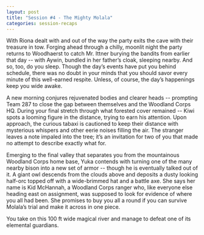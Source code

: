 ```yaml
---
layout: post
title: "Session #4 - The Mighty Molala"
categories: session-recaps
---
```

With Riona dealt with and out of the way the party exits the cave with their treasure in tow. Forging ahead through a chilly, moonlit night the party returns to Woodhaerst to catch Mr. Ittner burying the bandits from earlier that day -- with Aywin, bundled in her father’s cloak, sleeping nearby. And so, too, do you sleep. Though the day’s events have put you behind schedule, there was no doubt in your minds that you should savor every minute of this well-earned respite. Unless, of course, the day’s happenings keep you wide awake.

A new morning conjures rejuvenated bodies and clearer heads -- prompting Team 287 to close the gap between themselves and the Woodland Corps HQ. During your final stretch through what forested cover remained -- Kiwi spots a looming figure in the distance, trying to earn his attention. Upon approach, the curious tabaxi is cautioned to keep their distance with mysterious whispers and other eerie noises filling the air. The stranger leaves a note impaled into the tree; it’s an invitation for two of you that made no attempt to describe exactly what for. 

Emerging to the final valley that separates you from the mountainous Woodland Corps home base, Yuka contends with turning one of the many nearby bison into a new set of armor -- though he is eventually talked out of it. A giant owl descends from the clouds above and deposits a dusty looking half-orc topped off with a wide-brimmed hat and a battle axe. She says her name is Kid McHannah, a Woodland Corps ranger who, like everyone else heading east on assignment, was supposed to look for evidence of where you all had been. She promises to buy you all a round if you can survive Molala’s trial and make it across in one piece. 

You take on this 100 ft wide magical river and manage to defeat one of its elemental guardians.
